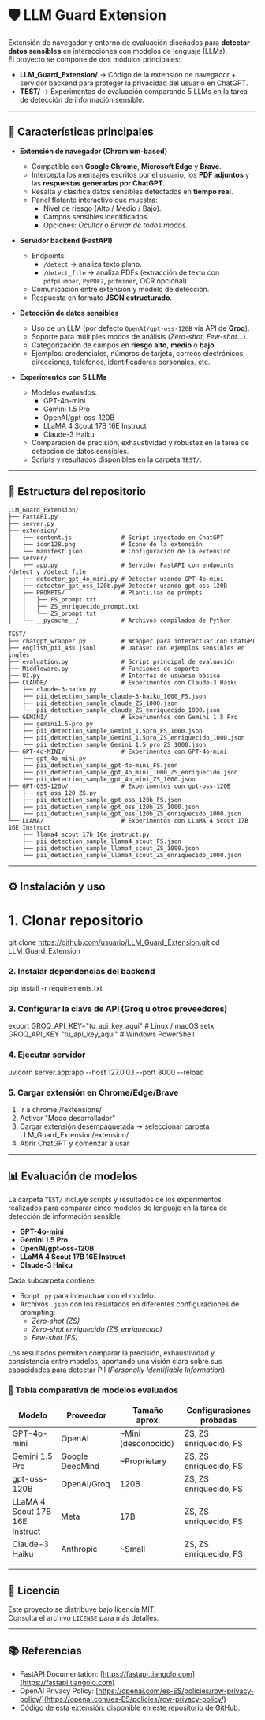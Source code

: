 # 🛡️ LLM Guard Extension

Extensión de navegador y entorno de evaluación diseñados para **detectar datos sensibles** en interacciones con modelos de lenguaje (LLMs).  
El proyecto se compone de dos módulos principales:

- **LLM_Guard_Extension/** → Código de la extensión de navegador + servidor backend para proteger la privacidad del usuario en ChatGPT.  
- **TEST/** → Experimentos de evaluación comparando 5 LLMs en la tarea de detección de información sensible.

---

## 🚀 Características principales

- **Extensión de navegador (Chromium-based)**  
  - Compatible con **Google Chrome**, **Microsoft Edge** y **Brave**.  
  - Intercepta los mensajes escritos por el usuario, los **PDF adjuntos** y las **respuestas generadas por ChatGPT**.  
  - Resalta y clasifica datos sensibles detectados en **tiempo real**.  
  - Panel flotante interactivo que muestra:  
    - Nivel de riesgo (Alto / Medio / Bajo).  
    - Campos sensibles identificados.  
    - Opciones: *Ocultar* o *Enviar de todos modos*.  

- **Servidor backend (FastAPI)**  
  - Endpoints:  
    - `/detect` → analiza texto plano.  
    - `/detect_file` → analiza PDFs (extracción de texto con `pdfplumber`, `PyPDF2`, `pdfminer`, OCR opcional).  
  - Comunicación entre extensión y modelo de detección.  
  - Respuesta en formato **JSON estructurado**.  

- **Detección de datos sensibles**  
  - Uso de un LLM (por defecto `OpenAI/gpt-oss-120B` vía API de **Groq**).  
  - Soporte para múltiples modos de análisis (*Zero-shot*, *Few-shot*…).  
  - Categorización de campos en **riesgo alto**, **medio** o **bajo**.  
  - Ejemplos: credenciales, números de tarjeta, correos electrónicos, direcciones, teléfonos, identificadores personales, etc.  

- **Experimentos con 5 LLMs**  
  - Modelos evaluados:  
    - GPT-4o-mini  
    - Gemini 1.5 Pro  
    - OpenAI/gpt-oss-120B  
    - LLaMA 4 Scout 17B 16E Instruct  
    - Claude-3 Haiku  
  - Comparación de precisión, exhaustividad y robustez en la tarea de detección de datos sensibles.  
  - Scripts y resultados disponibles en la carpeta `TEST/`.

---

## 📂 Estructura del repositorio

```text
LLM_Guard_Extension/
├── FastAPI.py
├── server.py
├── extension/                  
│   ├── content.js              # Script inyectado en ChatGPT
│   ├── icon128.png             # Icono de la extensión
│   └── manifest.json           # Configuración de la extensión
├── server/                     
│   ├── app.py                  # Servidor FastAPI con endpoints /detect y /detect_file
│   ├── detector_gpt_4o_mini.py # Detector usando GPT-4o-mini
│   ├── detector_gpt_oss_120b.py# Detector usando gpt-oss-120B
│   ├── PROMPTS/                # Plantillas de prompts
│   │   ├── FS_prompt.txt
│   │   ├── ZS_enriquecido_prompt.txt
│   │   └── ZS_prompt.txt
│   └── __pycache__/            # Archivos compilados de Python

TEST/
├── chatgpt_wrapper.py          # Wrapper para interactuar con ChatGPT
├── english_pii_43k.jsonl       # Dataset con ejemplos sensibles en inglés
├── evaluation.py               # Script principal de evaluación
├── Middleware.py               # Funciones de soporte
├── UI.py                       # Interfaz de usuario básica
├── CLAUDE/                     # Experimentos con Claude-3 Haiku
│   ├── claude-3-haiku.py
│   ├── pii_detection_sample_claude-3-haiku_1000_FS.json
│   ├── pii_detection_sample_claude_ZS_1000.json
│   └── pii_detection_sample_claude_ZS_enriquecido_1000.json
├── GEMINI/                     # Experimentos con Gemini 1.5 Pro
│   ├── gemini1.5-pro.py
│   ├── pii_detection_sample_Gemini_1.5pro_FS_1000.json
│   ├── pii_detection_sample_Gemini_1.5pro_ZS_enriquecido_1000.json
│   └── pii_detection_sample_Gemini_1.5_pro_ZS_1000.json
├── GPT-4o-MINI/                # Experimentos con GPT-4o-mini
│   ├── gpt_4o_mini.py
│   ├── pii_detection_sample_gpt-4o-mini_FS.json
│   ├── pii_detection_sample_gpt_4o_mini_1000_ZS_enriquecido.json
│   └── pii_detection_sample_gpt_4o_mini_ZS_1000.json
├── GPT-OSS-120b/               # Experimentos con gpt-oss-120B
│   ├── gpt_oss_120_ZS.py
│   ├── pii_detection_sample_gpt_oss_120b_FS.json
│   ├── pii_detection_sample_gpt_oss_120b_ZS_1000.json
│   └── pii_detection_sample_gpt_oss_120b_ZS_enriquecido_1000.json
└── LLAMA/                      # Experimentos con LLaMA 4 Scout 17B 16E Instruct
    ├── llama4_scout_17b_16e_instruct.py
    ├── pii_detection_sample_llama4_scout_FS.json
    ├── pii_detection_sample_llama4_scout_ZS_1000.json
    └── pii_detection_sample_llama4_scout_ZS_enriquecido_1000.json
```

---

## ⚙️ Instalación y uso

# 1. Clonar repositorio
git clone https://github.com/usuario/LLM_Guard_Extension.git
cd LLM_Guard_Extension

### 2. Instalar dependencias del backend
pip install -r requirements.txt

### 3. Configurar la clave de API (Groq u otros proveedores)
export GROQ_API_KEY="tu_api_key_aqui"   # Linux / macOS
setx GROQ_API_KEY "tu_api_key_aqui"     # Windows PowerShell

### 4. Ejecutar servidor
uvicorn server.app:app --host 127.0.0.1 --port 8000 --reload

### 5. Cargar extensión en Chrome/Edge/Brave
1. Ir a chrome://extensions/
2. Activar "Modo desarrollador"
3. Cargar extensión desempaquetada → seleccionar carpeta LLM_Guard_Extension/extension/
4. Abrir ChatGPT y comenzar a usar


---

## 📊 Evaluación de modelos

La carpeta `TEST/` incluye scripts y resultados de los experimentos realizados para comparar cinco modelos de lenguaje en la tarea de detección de información sensible:  

- **GPT-4o-mini**  
- **Gemini 1.5 Pro**  
- **OpenAI/gpt-oss-120B**  
- **LLaMA 4 Scout 17B 16E Instruct**  
- **Claude-3 Haiku**  

Cada subcarpeta contiene:  
- Script `.py` para interactuar con el modelo.  
- Archivos `.json` con los resultados en diferentes configuraciones de prompting:  
  - *Zero-shot (ZS)*  
  - *Zero-shot enriquecido (ZS_enriquecido)*  
  - *Few-shot (FS)*  

Los resultados permiten comparar la precisión, exhaustividad y consistencia entre modelos, aportando una visión clara sobre sus capacidades para detectar PII (*Personally Identifiable Information*).  

### 📑 Tabla comparativa de modelos evaluados

| Modelo                        | Proveedor   | Tamaño aprox. | Configuraciones probadas         |
|-------------------------------|-------------|---------------|----------------------------------|
| GPT-4o-mini                   | OpenAI      | ~Mini (desconocido) | ZS, ZS enriquecido, FS |
| Gemini 1.5 Pro                | Google DeepMind | ~Proprietary | ZS, ZS enriquecido, FS |
| gpt-oss-120B                  | OpenAI/Groq | 120B          | ZS, ZS enriquecido, FS |
| LLaMA 4 Scout 17B 16E Instruct| Meta        | 17B           | ZS, ZS enriquecido, FS |
| Claude-3 Haiku                | Anthropic   | ~Small         | ZS, ZS enriquecido, FS |

---

## 📜 Licencia

Este proyecto se distribuye bajo licencia MIT.  
Consulta el archivo `LICENSE` para más detalles.  

---

## 📚 Referencias

- FastAPI Documentation: [https://fastapi.tiangolo.com](https://fastapi.tiangolo.com)  
- OpenAI Privacy Policy: [https://openai.com/es-ES/policies/row-privacy-policy/](https://openai.com/es-ES/policies/row-privacy-policy/)  
- Código de esta extensión: disponible en este repositorio de GitHub.  

